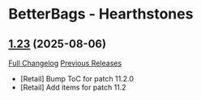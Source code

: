 # BetterBags - Hearthstones

## [1.23](https://github.com/Myrroddin/betterbags-hearthstones/tree/1.23) (2025-08-06)
[Full Changelog](https://github.com/Myrroddin/betterbags-hearthstones/compare/1.22...1.23) [Previous Releases](https://github.com/Myrroddin/betterbags-hearthstones/releases)

- [Retail] Bump ToC for patch 11.2.0  
- [Retail] Add items for patch 11.2  
